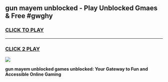 
## gun mayem unblocked - Play Unblocked Gmaes & Free #gwghy
<h3>
<a href="https://news.freeplayer.one?title=gun_mayem_unblocked&ref=24F">CLICK TO PLAY</a></h3>
<hr>

<h3>
<a href="https://news.freeplayer.one?title=gun_mayem_unblocked&ref=24F">CLICK 2 PLAY</a>
  
</h3>

<a href="https://news.freeplayer.one?title=gun_mayem_unblocked&ref=24F/"><img src="https://clearcache.store/games.png"></a>


**gun mayem unblocked games unblocked: Your Gateway to Fun and Accessible Online Gaming**
